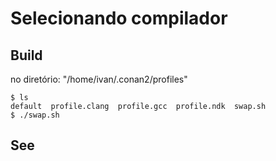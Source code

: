 # Selecionando compilador

## Build

no diretório: "/home/ivan/.conan2/profiles"

```shell
$ ls
default  profile.clang  profile.gcc  profile.ndk  swap.sh
$ ./swap.sh
```

## See
